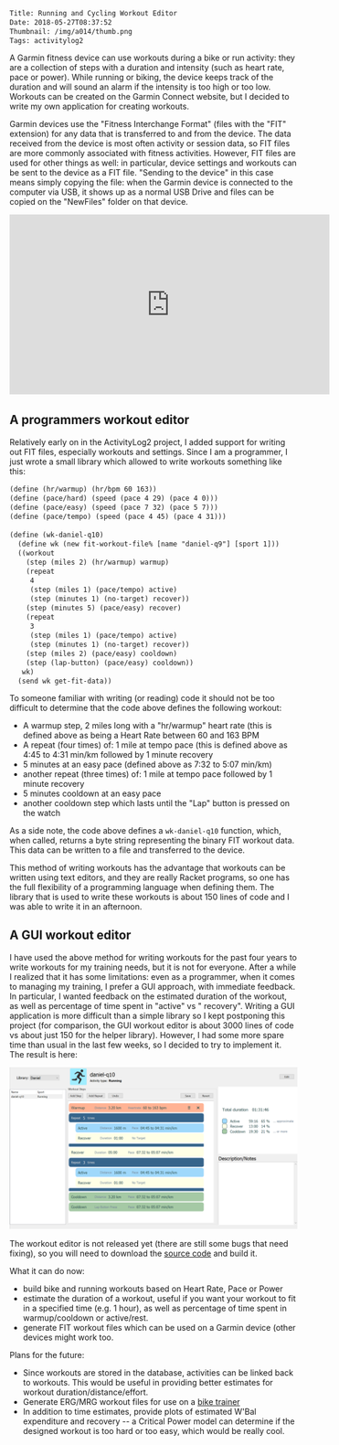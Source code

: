     Title: Running and Cycling Workout Editor
    Date: 2018-05-27T08:37:52
    Thumbnail: /img/a014/thumb.png
    Tags: activitylog2

A Garmin fitness device can use workouts during a bike or run activity: they
are a collection of steps with a duration and intensity (such as heart rate,
pace or power).  While running or biking, the device keeps track of the
duration and will sound an alarm if the intensity is too high or too low.
Workouts can be created on the Garmin Connect website, but I decided to write
my own application for creating workouts.

<!-- more -->

Garmin devices use the "Fitness Interchange Format" (files with the "FIT"
extension) for any data that is transferred to and from the device.  The data
received from the device is most often activity or session data, so FIT files
are more commonly associated with fitness activities.  However, FIT files are
used for other things as well: in particular, device settings and workouts can
be sent to the device as a FIT file.  "Sending to the device" in this case
means simply copying the file: when the Garmin device is connected to the
computer via USB, it shows up as a normal USB Drive and files can be copied on
the "NewFiles" folder on that device.

<div style="text-align:center">
<iframe width="560" height="315" src="https://www.youtube.com/embed/8kA0-ahHxGI" frameborder="0" gesture="media" allow="encrypted-media" allowfullscreen></iframe>
</div>

## A programmers workout editor

Relatively early on in the ActivityLog2 project, I added support for writing
out FIT files, especially workouts and settings.  Since I am a programmer, I
just wrote a small library which allowed to write workouts something like
this:

```racket
(define (hr/warmup) (hr/bpm 60 163))
(define (pace/hard) (speed (pace 4 29) (pace 4 0)))
(define (pace/easy) (speed (pace 7 32) (pace 5 7)))
(define (pace/tempo) (speed (pace 4 45) (pace 4 31)))

(define (wk-daniel-q10)
  (define wk (new fit-workout-file% [name "daniel-q9"] [sport 1]))
  ((workout
    (step (miles 2) (hr/warmup) warmup)
    (repeat
     4
     (step (miles 1) (pace/tempo) active)
     (step (minutes 1) (no-target) recover))
    (step (minutes 5) (pace/easy) recover)
    (repeat
     3
     (step (miles 1) (pace/tempo) active)
     (step (minutes 1) (no-target) recover))
    (step (miles 2) (pace/easy) cooldown)
    (step (lap-button) (pace/easy) cooldown))
   wk)
  (send wk get-fit-data))
```

To someone familiar with writing (or reading) code it should not be too
difficult to determine that the code above defines the following workout:

* A warmup step, 2 miles long with a "hr/warmup" heart rate (this is defined
  above as being a Heart Rate between 60 and 163 BPM
* A repeat (four times) of: 1 mile at tempo pace (this is defined above as
  4:45 to 4:31 min/km followed by 1 minute recovery
* 5 minutes at an easy pace (defined above as 7:32 to 5:07 min/km)
* another repeat (three times) of: 1 mile at tempo pace followed by 1 minute
  recovery
* 5 minutes cooldown at an easy pace
* another cooldown step which lasts until the "Lap" button is pressed on the
  watch

As a side note, the code above defines a `wk-daniel-q10` function, which, when
called, returns a byte string representing the binary FIT workout data.  This
data can be written to a file and transferred to the device.

This method of writing workouts has the advantage that workouts can be written
using text editors, and they are really Racket programs, so one has the full
flexibility of a programming language when defining them.  The library that is
used to write these workouts is about 150 lines of code and I was able to
write it in an afternoon. 

## A GUI workout editor

I have used the above method for writing workouts for the past four years to
write workouts for my training needs, but it is not for everyone.  After a
while I realized that it has some limitations: even as a programmer, when it
comes to managing my training, I prefer a GUI approach, with immediate
feedback.  In particular, I wanted feedback on the estimated duration of the
workout, as well as percentage of time spent in "active" vs " recovery".
Writing a GUI application is more difficult than a simple library so I kept
postponing this project (for comparison, the GUI workout editor is about 3000
lines of code vs about just 150 for the helper library).  However, I had some
more spare time than usual in the last few weeks, so I decided to try to
implement it.  The result is here:

![](/img/a014/workout-editor.png)

The workout editor is not released yet (there are still some bugs that need
fixing), so you will need to download the [source
code](https://github.com/alex-hhh/ActivityLog2) and build it.

What it can do now:

* build bike and running workouts based on Heart Rate, Pace or Power
* estimate the duration of a workout, useful if you want your workout to fit
  in a specified time (e.g. 1 hour), as well as percentage of time spent in
  warmup/cooldown or active/rest.
* generate FIT workout files which can be used on a Garmin device (other
  devices might work too.
  
Plans for the future:

* Since workouts are stored in the database, activities can be linked back to
  workouts.  This would be useful in providing better estimates for workout
  duration/distance/effort.
* Generate ERG/MRG workout files for use on a [bike
  trainer](/2017/11/bike-trainer.html)
* In addition to time estimates, provide plots of estimated W'Bal expenditure
  and recovery -- a Critical Power model can determine if the designed workout
  is too hard or too easy, which would be really cool.

